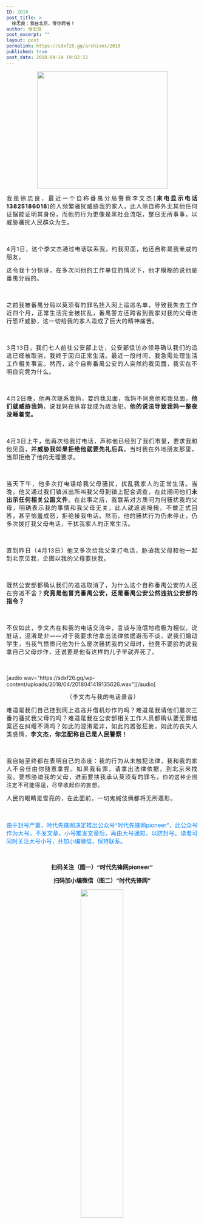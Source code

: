 ```yaml
---
ID: 2010
post_title: >
  徐忠良：我在北京，等你跨省！
author: 徐忠良
post_excerpt: ""
layout: post
permalink: https://sdxf28.gq/archives/2010
published: true
post_date: 2018-04-14 19:02:32
---
```

<p style="text-align: center;"><img class="aligncenter size-full wp-image-2027" src="https://sdxf26.gq/wp-content/uploads/2018/04/2018041723474079.jpg" alt="" width="343" height="308" /></p>
<p style="letter-spacing: 1px; line-height: 1.5em; text-align: justify;"><span style="font-size: 15px;">我是徐忠良，最近一个自称番禺分局警察李文杰(<strong>来电显示电话13825186018</strong>)的人频繁骚扰威胁我的家人。</span><span style="font-size: 15px;">此人除自称外无其他任何证据能证明其身份，而他的行为更像是黑社会流氓，整日无所事事，以威胁骚扰人民群众为生。</span></p>
<p style="letter-spacing: 1px; line-height: 1.5em; text-align: justify;"><span style="font-size: 15px;"> </span></p>
<p style="letter-spacing: 1px; line-height: 1.5em; text-align: justify;"><span style="font-size: 15px;">4月1日，这个李文杰通过电话联系我</span><span style="font-size: 15px;">，约我见面，他还自称是我亲戚的朋友，</span></p>
<p style="letter-spacing: 1px; line-height: 1.5em; text-align: justify;"><span style="font-size: 15px;">这令我十分惊讶，在多次问他的工作单位的情况下，他才模糊的说他是番禺分局的。</span></p>
<p style="letter-spacing: 1px; line-height: 1.5em; text-align: justify;"><span style="font-size: 15px;"> </span></p>
<p style="letter-spacing: 1px; line-height: 1.5em; text-align: justify;"><span style="font-size: 15px;">之前我被番禺分局以莫须有的罪名挂入网上追逃名单，导致我失去工作近四个月，正常生活完全被扰乱，番禺警方还跨省到我家对我的父母进行恐吓威胁，这一切给我的家人造成了巨大的精神痛苦。</span></p>
<p style="letter-spacing: 1px; line-height: 1.5em; text-align: justify;"><span style="font-size: 15px;"> </span></p>
<p style="letter-spacing: 1px; line-height: 1.5em; text-align: justify;"><span style="font-size: 15px;">3月13日，我们七人前往公安部上访，公安部信访办领导确认我们的追逃已经被取消，我终于回归正常生活。最近一段时间，我急需处理生活工作相关事宜。然而，这个自称番禺公安的人突然约我见面，我实在不明白究竟为什么。</span></p>
<p style="letter-spacing: 1px; line-height: 1.5em; text-align: justify;"><span style="font-size: 15px;"> </span></p>
<p style="letter-spacing: 1px; line-height: 1.5em; text-align: justify;"><span style="font-size: 15px;">4月2日晚，他再次联系我妈，要约我见面，我妈不同意他和我见面，<strong>他们就威胁我妈</strong>，说我妈在纵容我成为政治犯。<strong>他的说法导致我妈一整夜没睡着觉。</strong></span></p>
<p style="letter-spacing: 1px; line-height: 1.5em; text-align: justify;"><span style="font-size: 15px;"> </span></p>
<p style="letter-spacing: 1px; line-height: 1.5em; text-align: justify;"><span style="font-size: 15px;">4月3日上午，他再次给我打电话，声称他已经到了我们市里，要求我和他见面，<strong>并威胁我如果拒绝他就要先礼后兵</strong>。当时我在外地朋友那里，当即拒绝了他的无理要求。</span></p>
<p style="letter-spacing: 1px; line-height: 1.5em; text-align: justify;"><span style="font-size: 15px;"> </span></p>
<p style="letter-spacing: 1px; line-height: 1.5em; text-align: justify;"><span style="font-size: 15px;">当天下午，他多次打电话给我父母骚扰，扰乱我家人的正常生活。当晚，他又通过我们镇派出所叫我父母到镇上配合调查，在此期间他们<strong>未出示任何相关公函文件</strong>。在此事之后，我联系对方质问为何骚扰我的父母，明确表示我的事情和我父母无关，此人就遮遮掩掩，不做正式回答，甚至恼羞成怒，拒绝接我电话。然而，他的骚扰行为仍未停止，仍多次拨打我父母电话，干扰我家人的正常生活。</span></p>
<p style="letter-spacing: 1px; line-height: 1.5em; text-align: justify;"><span style="font-size: 15px;"> </span></p>
<p style="letter-spacing: 1px; line-height: 1.5em; text-align: justify;"><span style="font-size: 15px;">直到昨日（4月13日）他又多次给我父亲打电话，胁迫我父母和他一起到北京见我，企图以我的父母要挟我。</span></p>
<p style="letter-spacing: 1px; line-height: 1.5em; text-align: justify;"><span style="font-size: 15px;"> </span></p>
<p style="letter-spacing: 1px; line-height: 1.5em; text-align: justify;"><span style="font-size: 15px;">既然公安部都确认我们的追逃取消了，为什么这个自称番禺公安的人还在穷追不舍？<strong>究竟是他冒充番禺公安，还是番禺公安公然违抗公安部的指令？</strong></span></p>
<p style="letter-spacing: 1px; line-height: 1.5em; text-align: justify;"><span style="font-size: 15px;"> </span></p>
<p style="letter-spacing: 1px; line-height: 1.5em; text-align: justify;"><span style="font-size: 15px;">不仅如此，李文杰在和我的电话交流中，言谈与流氓地痞极为相似，说脏话，混淆是非——对于我要求他拿出法律依据避而不谈，说我们煽动学生，当我气愤质问他为什么屡次骚扰我的父母时，他竟不要脸的说我拿自己父母炒作，还说要是他有这样的儿子早就弄死了。</span></p>
<p style="letter-spacing: 1px; line-height: 1.5em; text-align: justify;"><span style="font-size: 15px;"> </span></p>
[audio wav="https://sdxf26.gq/wp-content/uploads/2018/04/2018041419135626.wav"][/audio]
<p style="white-space: normal; letter-spacing: 1px; line-height: 1.5em; text-align: center;"><span style="font-size: 15px;"> （李文杰与我的电话录音）</span></p>
<p style="letter-spacing: 1px; line-height: 1.5em; text-align: justify;"><span style="font-size: 15px;">难道是我们自己挂到网上追逃并借机炒作的吗？难道是我请他们屡次三番的骚扰我父母的吗？难道是我在公安部相关工作人员都确认要无罪结案还在纠缠不清吗？如此的混淆是非，如此的嚣张狂妄，如此的丧失人类感情，<strong>李文杰，你怎配称自己是人民警察！</strong></span></p>
<p style="letter-spacing: 1px; line-height: 1.5em; text-align: justify;"><span style="font-size: 15px;"><strong> </strong></span></p>
<p style="letter-spacing: 1px; line-height: 1.5em; text-align: justify;"><span style="font-size: 15px;">我自始至终都在表明自己的态度：我的行为从未触犯法律，我和我的家人不会任由你随意拿捏。如果我有罪，请拿出法律依据，到北京来找我。要想胁迫我的父母，进而要挟我承认莫须有的罪名，</span>你的这种企图注定不可能得逞，尽早收起你的妄想。</p>
<p style="letter-spacing: 1px; line-height: 1.5em; text-align: justify;"><span style="font-size: 15px;">人民的眼睛是雪亮的，在此面前，一切鬼蜮伎俩都将无所遁形。</span></p>
<p style="letter-spacing: 1px; line-height: 1.5em; text-align: justify;"><span style="font-size: 15px;">                   </span></p>
<p style="white-space: normal; text-align: justify;"><span style="font-size: 15px; color: #0080ff;">由于封号严重，时代先锋网决定推出公众号“时代先锋网pioneer”，此公众号作为大号，不发文章，小号推发文章后，再由大号通知，以防封号。读者可同时关注大号小号，并加小编微信，保持联系。</span></p>
<p style="white-space: normal;"><strong><span style="font-size: 15px;"> </span></strong></p>
<p style="white-space: normal; text-align: center;"><strong><span style="font-size: 15px;">扫码关注（图一）“时代先锋网pioneer”</span></strong></p>
<p style="white-space: normal; text-align: center;"><strong><span style="font-size: 15px;">扫码加小编微信（图二）“时代先锋网”</span></strong></p>
<p style="text-align: center;"><img class="" style="width: 47%; height: auto;" src="https://sdxf26.gq/wp-content/uploads/2018/04/wxsync-12047887045ad1ded41c1611523703508.jpeg" data-ratio="1" data-type="jpeg" data-src="" data-w="860" /></p>
<p style="text-align: center;">图一</p>
<p style="text-align: center;"><img class="" style="width: 50%; height: auto;" src="https://sdxf26.gq/wp-content/uploads/2018/04/wxsync-15321199135ad1deda5cf991523703514.jpeg" data-ratio="1" data-type="jpeg" data-src="" data-w="430" /></p>
<p style="text-align: center;">图二</p>

<blockquote>本篇文章来源于微信公众号:时代先锋03</blockquote>